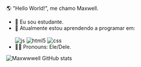  🌎 "Hello World!", me chamo Maxwell.


- 📘 Eu sou estudante.
- 📖 Atualmente estou aprendendo a programar em:
  <div style="display: inline_block"><br/>
   <img alt="js" src="https://img.shields.io/badge/JavaScript-F7DF1E?style=for-the-badge&logo=javascript&logoColor=black"/>
   <img alt="html5" src="https://img.shields.io/badge/HTML5-E34F26?style=for-the-badge&logo=html5&logoColor=white"/>
   <img alt="css" src="https://img.shields.io/badge/CSS3-1572B6?style=for-the-badge&logo=css3&logoColor=white"/>
  </div>
- 🙋‍♂️ Pronouns: Ele/Dele.

![Maxwwwell GitHub stats](https://github-readme-stats.vercel.app/api?username=Maxwwwell&show_icons=true&theme=github_dark)
